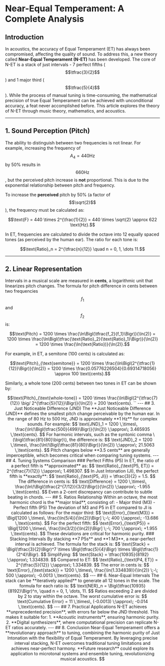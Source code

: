 # Near-Equal Temperament: A Complete Analysis

## Introduction

In acoustics, the accuracy of Equal Temperament (ET) has always been compromised, affecting the quality of sound. To address this, a new theory called **Near-Equal Temperament (N-ET)** has been developed. The core of N-ET is a stack of just intervals - 7 perfect fifths ($$\tfrac{3}{2}$$) and 1 major third ($$\tfrac{5}{4}$$). While the process of manual tuning is time-consuming, the mathematical precision of true Equal Temperament can be achieved with unconditional accuracy, a feat never accomplished before. This article explores the theory of N-ET through music theory, mathematics, and acoustics.

---

## 1. Sound Perception (Pitch)

The ability to distinguish between two frequencies is not linear. For example, increasing the frequency of $$A_4 = 440 \text{Hz}$$ by 50% results in $$660 \text{Hz}$$, but the perceived pitch increase is **not** proportional. This is due to the exponential relationship between pitch and frequency.

To increase the **perceived** pitch by 50% (a factor of $$\sqrt{2}$$), the frequency must be calculated as:

```math
\text{F} = 440 \times 2^{\frac{1}{2}} = 440 \times \sqrt{2} \approx 622 \text{Hz}.
```

In ET, frequencies are calculated to divide the octave into 12 equally spaced tones (as perceived by the human ear). The ratio for each tone is:

```math
\text{Ratio}_n = 2^{\tfrac{n}{12}} \quad n = 0, 1, \dots 11.
```

---

## 2. Linear Representation

Intervals in a musical scale are measured in **cents**, a logarithmic unit that linearizes pitch changes. The formula for pitch difference in cents between two frequencies $$f_1$$ and $$f_2$$ is:

```math
\text{Pitch} 
= 1200 \times \frac{\ln\Bigl(\tfrac{f_2}{f_1}\Bigr)}{\ln(2)} 
= 1200 \times \frac{\ln\Bigl(\tfrac{\text{Ratio}_2}{\text{Ratio}_1}\Bigr)}{\ln(2)} 
= 1200 \times \frac{\ln(\text{Ratio})}{\ln(2)}.
```

For example, in ET, a semitone (100 cents) is calculated as:

```math
\text{Pitch}_{\text{semitone}} 
= 1200 \times \frac{\ln\Bigl(2^{\tfrac{1}{12}}\Bigr)}{\ln(2)} 
= 1200 \times \frac{0.05776226504}{0.69314718056} 
\approx 100 \text{cents}.
```

Similarly, a whole tone (200 cents) between two tones in ET can be shown by:

```math
\text{Pitch}_{\text{whole-tone}} 
= 1200 \times \frac{\ln\Bigl(2^{\tfrac{7}{12}} \big/ 2^{\tfrac{5}{12}}\Bigr)}{\ln(2)} 
= 200 \text{cents}.
``

---

## 3. Just Noticeable Difference (JND)

The **Just Noticeable Difference (JND)** defines the smallest pitch change perceivable by the human ear. In the range of 80 Hz to 500 Hz, JND is approximately **1 Hz** for complex sounds. For example:

$$
\text{JND}_1 
= 1200 \,\times\, \frac{\ln\!\Bigl(\tfrac{500}{499}\Bigr)}{\ln(2)} 
\;\approx\; 3.465935 \,\text{cents}.
$$

For harmonic intervals, such as the syntonic comma \(\bigl(\tfrac{81}{80}\bigr)\), the difference is:

$$
\text{JND}_2 
= 1200 \,\times\, \frac{\ln\!\Bigl(\tfrac{81}{80}\Bigr)}{\ln(2)} 
\;\approx\; 21.5063 \,\text{cents}.
$$

Pitch changes below **3.5 cents** are generally imperceptible, which becomes critical when comparing tuning systems.

---

## 4. Tuning Systems Comparison

### Perfect Fifths (P5)

In ET, the ratio of a perfect fifth is **approximated** as:

$$
\text{Ratio}_{\text{P5, ET}} 
= 2^{\tfrac{7}{12}} 
\;\approx\; 1.498307.
$$

In Just Intonation (JI), the perfect fifth is **exactly**:

$$
\text{Ratio}_{\text{P5, JI}} 
= \tfrac{3}{2} 
= 1.5.
$$

The difference in cents is:

$$
\text{Difference} 
= 1200 \,\times\, \frac{\ln\!\Bigl(\tfrac{2^{7/12}}{3/2}\Bigr)}{\ln(2)} 
\;\approx\; -1.955 \,\text{cents}.
$$

Even a 2-cent discrepancy can contribute to subtle beating in chords.

---

## 5. Ratios Relationship

Within an octave, the most harmonic chord is the **major triad**, consisting of:

- Major third (M3)
- Perfect fifth (P5)

The deviation of M3 and P5 in ET compared to JI is calculated as follows:

For the major third:

$$
\text{Error}_{\text{M3}} 
= \Bigl[1200 \,\times\, \frac{\ln(5/4)}{\ln(2)}\Bigr] \;-\; 400 
\;\approx\; -13.686 \,\text{cents}.
$$

For the perfect fifth:

$$
\text{Error}_{\text{P5}} 
= \Bigl[1200 \,\times\, \frac{\ln(3/2)}{\ln(2)}\Bigr] \;-\; 700 
\;\approx\; +1.955 \,\text{cents}.
$$

These deviations are critical for harmonic purity.

### Stacking Intervals

By stacking **7 P5s** and **1 M3**, a near-perfect interval is achieved. The formula for the stack is:

$$
\text{Stack} 
= \Bigl(\tfrac{3}{2}\Bigr)^7 
  \times \Bigl(\tfrac{5}{4}\Bigr) 
  \times \Bigl(\tfrac{1}{2^4}\Bigr).
$$

Simplifying:

$$
\text{Stack} 
= \tfrac{10935}{8192} 
\;\approx\; 1.334839.
$$

Compared to ET:

$$
\text{Ratio}_{\text{P4, ET}} 
= 2^{\tfrac{5}{12}} 
\;\approx\; 1.334839.
$$

The error in cents is:

$$
\text{Error}_{\text{stack}} 
= 1200 \,\times\, \frac{\ln(1.334839)}{\ln(2)} \;-\; 500 
\;\approx\; -0.0013 \,\text{cents}.
$$

---

## 6. Near-Equal Intervals

The stack can be **iteratively applied** to generate all 12 tones in the scale. The formula for each ratio is:

$$
\text{NER}_n 
= \Bigl(\tfrac{10935}{8192}\Bigr)^n, 
\quad n = 0, 1, \dots, 11.
$$

Ratios exceeding 2 are divided by 2 to stay within the octave. The worst cumulative error is:

$$
\text{Cumulative Error} 
= 11 \,\times\, (-0.0013) 
\;\approx\; -0.014 \,\text{cents}.
$$

---

## 7. Practical Applications

N-ET achieves **unprecedented precision**, with errors far below the JND threshold. This makes it suitable for:

1. **Acoustic instruments**, ensuring harmonic purity.  
2. **Digital synthesizers**, where computational precision can replicate N-ET ratios accurately.

---

## 8. Conclusion

Near-Equal Temperament offers a **revolutionary approach** to tuning, combining the harmonic purity of Just Intonation with the flexibility of Equal Temperament. By leveraging precise interval stacking, N-ET overcomes traditional tuning limitations and achieves near-perfect harmony. **Future research** could explore its application to microtonal systems and ensemble tuning, revolutionizing musical acoustics.

